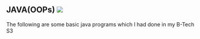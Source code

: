 ## JAVA(OOPs) <img src="https://img.icons8.com/nolan/64/java-coffee-cup-logo.png"/>
The following are some basic java programs which I had done in my B-Tech S3
